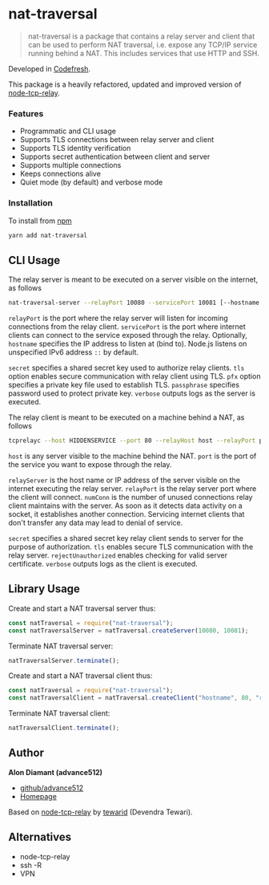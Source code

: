 # nat-traversal

>  nat-traversal is a package that contains a relay server and client that can be used to perform NAT traversal, i.e. expose any TCP/IP service running behind a NAT. This includes services that use HTTP and SSH.

Developed in [Codefresh](https://www.codefresh.io).

This package is a heavily refactored, updated and improved version of <a href="https://www.npmjs.com/package/node-tcp-relay">node-tcp-relay</a>.

### Features

* Programmatic and CLI usage
* Supports TLS connections between relay server and client
* Supports TLS identity verification
* Supports secret authentication between client and server
* Supports multiple connections
* Keeps connections alive
* Quiet mode (by default) and verbose mode

### Installation

To install from  <a href="https://www.npmjs.com/package/nat-traversal">npm</a>
```bash
yarn add nat-traversal
```

## CLI Usage

The relay server is meant to be executed on a server visible on the internet, as follows

```bash
nat-traversal-server --relayPort 10080 --servicePort 10081 [--hostname [IP]] [--secret key] [--tls] [--pfx file] [--passphrase passphrase] [--verbose]
```

`relayPort` is the port where the relay server will listen for incoming connections from the relay client.
`servicePort` is the port where internet clients can connect to the service exposed through the relay.
Optionally, `hostname` specifies the IP address to listen at (bind to). Node.js listens on unspecified IPv6 address `::` by default.

`secret` specifies a shared secret key used to authorize relay clients.
`tls` option enables secure communication with relay client using TLS.
`pfx` option specifies a private key file used to establish TLS.
`passphrase` specifies password used to protect private key.
`verbose` outputs logs as the server is executed.

The relay client is meant to be executed on a machine behind a NAT, as follows

```bash
tcprelayc --host HIDDENSERVICE --port 80 --relayHost host --relayPort port [--numConn count] [--secret key] [--tls] [--rejectUnauthorized] [--verbose]
```

`host` is any server visible to the machine behind the NAT.
`port` is the port of the service you want to expose through the relay.

`relayServer` is the host name or IP address of the server visible on the internet executing the relay server.
`relayPort` is the relay server port where the client will connect.
`numConn` is the number of unused connections relay client maintains with the server. As soon as it detects data
activity on a socket, it establishes another connection. Servicing internet clients that don't transfer any data may
lead to denial of service.

`secret` specifies a shared secret key relay client sends to server for the purpose of authorization.
`tls` enables secure TLS communication with the relay server.
`rejectUnauthorized` enables checking for valid server certificate.
`verbose` outputs logs as the client is executed.

## Library Usage

Create and start a NAT traversal server thus:

```javascript
const natTraversal = require("nat-traversal");
const natTraversalServer = natTraversal.createServer(10080, 10081);
```

Terminate NAT traversal server:

```javascript
natTraversalServer.terminate();
```

Create and start a NAT traversal client thus:

```javascript
const natTraversal = require("nat-traversal");
const natTraversalClient = natTraversal.createClient("hostname", 80, "relayserver", 10080, 1);
```

Terminate NAT traversal client:

```javascript
natTraversalClient.terminate();
```

## Author

**Alon Diamant (advance512)**

* [github/advance512](https://github.com/advance512)
* [Homepage](http://www.alondiamant.com)

Based on <a href="https://github.com/tewarid/node-tcp-relay">node-tcp-relay</a> by <a href="https://github.com/tewarid">tewarid</a> (Devendra Tewari).

## Alternatives

* node-tcp-relay
* ssh -R
* VPN

